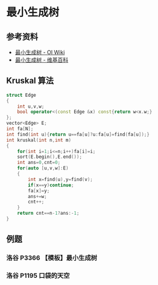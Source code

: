 # 最小生成树

## 参考资料

- [最小生成树 - OI Wiki](https://oi-wiki.org/graph/mst/)
- [最小生成树 - 维基百科](https://zh.wikipedia.org/zh-cn/最小生成树)

## Kruskal 算法

```cpp
struct Edge
{
	int u,v,w;
	bool operator<(const Edge &x) const{return w<x.w;}
};
vector<Edge> E;
int fa[N];
int find(int u){return u==fa[u]?u:fa[u]=find(fa[u]);}
int kruskal(int n,int m)
{
	for(int i=1;i<=n;i++)fa[i]=i;
	sort(E.begin(),E.end());
	int ans=0,cnt=0;
	for(auto [u,v,w]:E)
	{
		int x=find(u),y=find(v);
		if(x==y)continue;
		fa[x]=y;
		ans+=w;
		cnt++;
	}
	return cnt==n-1?ans:-1;
}
```

## 例题

### 洛谷 P3366 【模板】最小生成树

<Problem id="P3366" />

### 洛谷 P1195 口袋的天空

<Problem id="P1195" />
